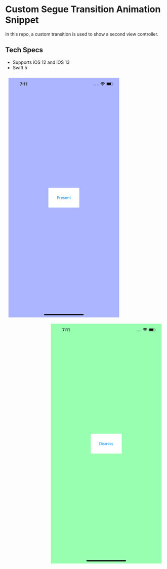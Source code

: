 # Custom Segue Transition Animation Snippet

In this repo, a custom transition is used to show a second view controller.

## Tech Specs

- Supports iOS 12 and iOS 13
- Swift 5

<p>
  <img align="left" style="padding: 10px;" src="images/image1.png" width="350" title="Image 1">
  <img align="right" style="padding: 10px;" src="images/image2.png" width="350" title="Image 2">
</p>

